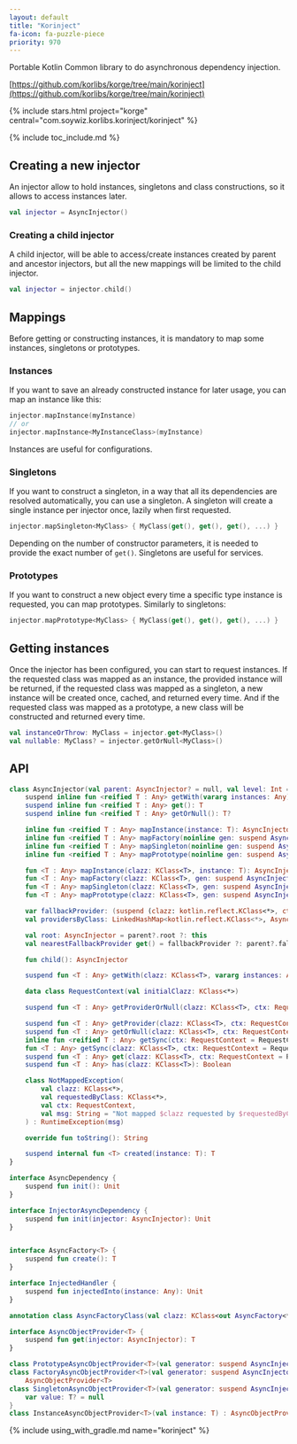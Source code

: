 ```yaml
---
layout: default
title: "Korinject"
fa-icon: fa-puzzle-piece
priority: 970
---
```


Portable Kotlin Common library to do asynchronous dependency injection.

[https://github.com/korlibs/korge/tree/main/korinject](https://github.com/korlibs/korge/tree/main/korinject)

{% include stars.html project="korge" central="com.soywiz.korlibs.korinject/korinject" %}

{% include toc_include.md %}

## Creating a new injector

An injector allow to hold instances, singletons and class constructions, so it allows to access instances later.

```kotlin
val injector = AsyncInjector()
```

### Creating a child injector

A child injector, will be able to access/create instances created by parent and ancestor injectors,
but all the new mappings will be limited to the child injector.

```kotlin
val injector = injector.child()
```

## Mappings

Before getting or constructing instances, it is mandatory to map some instances, singletons or prototypes.

### Instances

If you want to save an already constructed instance for later usage, you can map an instance like this:

```kotlin
injector.mapInstance(myInstance)
// or
injector.mapInstance<MyInstanceClass>(myInstance)
```

Instances are useful for configurations.

### Singletons

If you want to construct a singleton, in a way that all its dependencies are resolved automatically, you can use a singleton.
A singleton will create a single instance per injector once, lazily when first requested.

```kotlin
injector.mapSingleton<MyClass> { MyClass(get(), get(), get(), ...) }
```

Depending on the number of constructor parameters, it is needed to provide the exact number of `get()`.
Singletons are useful for services.

### Prototypes

If you want to construct a new object every time a specific type instance is requested, you can map prototypes.
Similarly to singletons:

```kotlin
injector.mapPrototype<MyClass> { MyClass(get(), get(), get(), ...) }
```

## Getting instances

Once the injector has been configured, you can start to request instances.
If the requested class was mapped as an instance, the provided instance will be returned,
if the requested class was mapped as a singleton, a new instance will be created once, cached, and returned every time.
And if the requested class was mapped as a prototype, a new class will be constructed and returned every time.

```kotlin
val instanceOrThrow: MyClass = injector.get<MyClass>()
val nullable: MyClass? = injector.getOrNull<MyClass>()
```

## API

```kotlin
class AsyncInjector(val parent: AsyncInjector? = null, val level: Int = 0) {
    suspend inline fun <reified T : Any> getWith(vararg instances: Any): T
    suspend inline fun <reified T : Any> get(): T
    suspend inline fun <reified T : Any> getOrNull(): T?

    inline fun <reified T : Any> mapInstance(instance: T): AsyncInjector
    inline fun <reified T : Any> mapFactory(noinline gen: suspend AsyncInjector.() -> AsyncFactory<T>)
    inline fun <reified T : Any> mapSingleton(noinline gen: suspend AsyncInjector.() -> T)
    inline fun <reified T : Any> mapPrototype(noinline gen: suspend AsyncInjector.() -> T)

    fun <T : Any> mapInstance(clazz: KClass<T>, instance: T): AsyncInjector
    fun <T : Any> mapFactory(clazz: KClass<T>, gen: suspend AsyncInjector.() -> AsyncFactory<T>): AsyncInjector 
    fun <T : Any> mapSingleton(clazz: KClass<T>, gen: suspend AsyncInjector.() -> T): AsyncInjector
    fun <T : Any> mapPrototype(clazz: KClass<T>, gen: suspend AsyncInjector.() -> T): AsyncInjector

    var fallbackProvider: (suspend (clazz: kotlin.reflect.KClass<*>, ctx: RequestContext) -> AsyncObjectProvider<*>)?
    val providersByClass: LinkedHashMap<kotlin.reflect.KClass<*>, AsyncObjectProvider<*>>()

    val root: AsyncInjector = parent?.root ?: this
    val nearestFallbackProvider get() = fallbackProvider ?: parent?.fallbackProvider

    fun child(): AsyncInjector

    suspend fun <T : Any> getWith(clazz: KClass<T>, vararg instances: Any): T

    data class RequestContext(val initialClazz: KClass<*>)

    suspend fun <T : Any> getProviderOrNull(clazz: KClass<T>, ctx: RequestContext = RequestContext(clazz)): AsyncObjectProvider<T>?

    suspend fun <T : Any> getProvider(clazz: KClass<T>, ctx: RequestContext = RequestContext(clazz)): AsyncObjectProvider<T>
    suspend fun <T : Any> getOrNull(clazz: KClass<T>, ctx: RequestContext = RequestContext(clazz)): T?
    inline fun <reified T : Any> getSync(ctx: RequestContext = RequestContext(T::class)): T
    fun <T : Any> getSync(clazz: KClass<T>, ctx: RequestContext = RequestContext(clazz)): T
    suspend fun <T : Any> get(clazz: KClass<T>, ctx: RequestContext = RequestContext(clazz)): T
    suspend fun <T : Any> has(clazz: KClass<T>): Boolean

    class NotMappedException(
        val clazz: KClass<*>,
        val requestedByClass: KClass<*>,
        val ctx: RequestContext,
        val msg: String = "Not mapped $clazz requested by $requestedByClass in $ctx"
    ) : RuntimeException(msg)

    override fun toString(): String

    suspend internal fun <T> created(instance: T): T
}
```

```kotlin
interface AsyncDependency {
    suspend fun init(): Unit
}

interface InjectorAsyncDependency {
    suspend fun init(injector: AsyncInjector): Unit
}
```

```kotlin

interface AsyncFactory<T> {
    suspend fun create(): T
}

interface InjectedHandler {
    suspend fun injectedInto(instance: Any): Unit
}

annotation class AsyncFactoryClass(val clazz: KClass<out AsyncFactory<*>>)

interface AsyncObjectProvider<T> {
    suspend fun get(injector: AsyncInjector): T
}

class PrototypeAsyncObjectProvider<T>(val generator: suspend AsyncInjector.() -> T) : AsyncObjectProvider<T>
class FactoryAsyncObjectProvider<T>(val generator: suspend AsyncInjector.() -> AsyncFactory<T>) :
    AsyncObjectProvider<T>
class SingletonAsyncObjectProvider<T>(val generator: suspend AsyncInjector.() -> T) : AsyncObjectProvider<T> {
    var value: T? = null
}
class InstanceAsyncObjectProvider<T>(val instance: T) : AsyncObjectProvider<T>
```

{% include using_with_gradle.md name="korinject" %}
